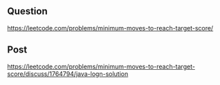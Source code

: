 ## Question

https://leetcode.com/problems/minimum-moves-to-reach-target-score/

## Post

https://leetcode.com/problems/minimum-moves-to-reach-target-score/discuss/1764794/java-logn-solution
